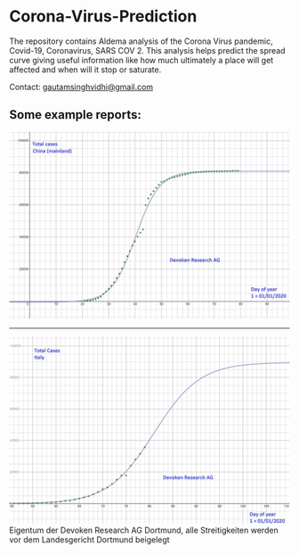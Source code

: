 # Corona-Virus-Prediction
The repository contains Aldema analysis of the Corona Virus pandemic, Covid-19, Coronavirus, SARS COV 2. This analysis helps predict the spread curve giving useful information like how much ultimately a place will get affected and when will it stop or saturate.

Contact: gautamsinghvidhi@gmail.com

## Some example reports:
![](China_aldema2_2400x1600.png)

<hr>

![](Italy_aldema2_2400x1600.png)
Eigentum der Devoken Research AG Dortmund, alle Streitigkeiten werden vor dem Landesgericht Dortmund beigelegt
